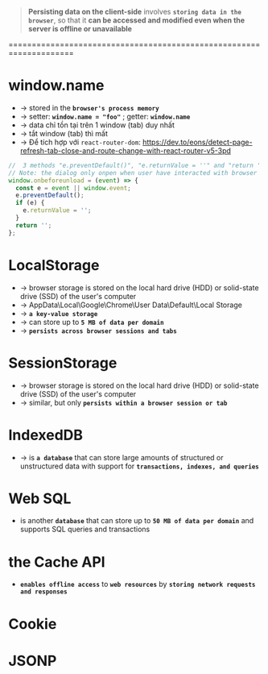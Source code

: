 > **Persisting data on the client-side** involves **`storing data in the browser`**, so that it **can be accessed and modified even when the server is offline or unavailable**

====================================================================
# window.name
* -> stored in the **`browser's process memory`**
* -> setter: **`window.name = "foo"`** ; getter: **`window.name`**
* -> data chỉ tồn tại trên 1 window (tab) duy nhất
* -> tắt window (tab) thì mất
* -> Để tích hợp với `react-router-dom`: https://dev.to/eons/detect-page-refresh-tab-close-and-route-change-with-react-router-v5-3pd

```js - to open a default confim dialog of Browser for saving change before reload
//  3 methods "e.preventDefault()", "e.returnValue = ''" and "return ''" is to prevent the event from executing and open the confirm dialog
// Note: the dialog only onpen when user have interacted with browser
window.onbeforeunload = (event) => {
  const e = event || window.event;
  e.preventDefault();
  if (e) {
    e.returnValue = ''; 
  }
  return ''; 
};
```

# LocalStorage
* -> browser storage is stored on the local hard drive (HDD) or solid-state drive (SSD) of the user's computer
* -> AppData\Local\Google\Chrome\User Data\Default\Local Storage
* -> **`a key-value storage`** 
* -> can store up to **`5 MB of data per domain`** 
* -> **`persists across browser sessions and tabs`**

# SessionStorage
* -> browser storage is stored on the local hard drive (HDD) or solid-state drive (SSD) of the user's computer
* -> similar, but only **`persists within a browser session or tab`**

# IndexedDB
* -> is **`a database`** that can store large amounts of structured or unstructured data with support for **`transactions, indexes, and queries`**

# Web SQL
* is another **`database`** that can store up to **`50 MB of data per domain`** and supports SQL queries and transactions

# the Cache API 
* **`enables offline access`** to **`web resources`** by **`storing network requests and responses`** 

# Cookie

# JSONP